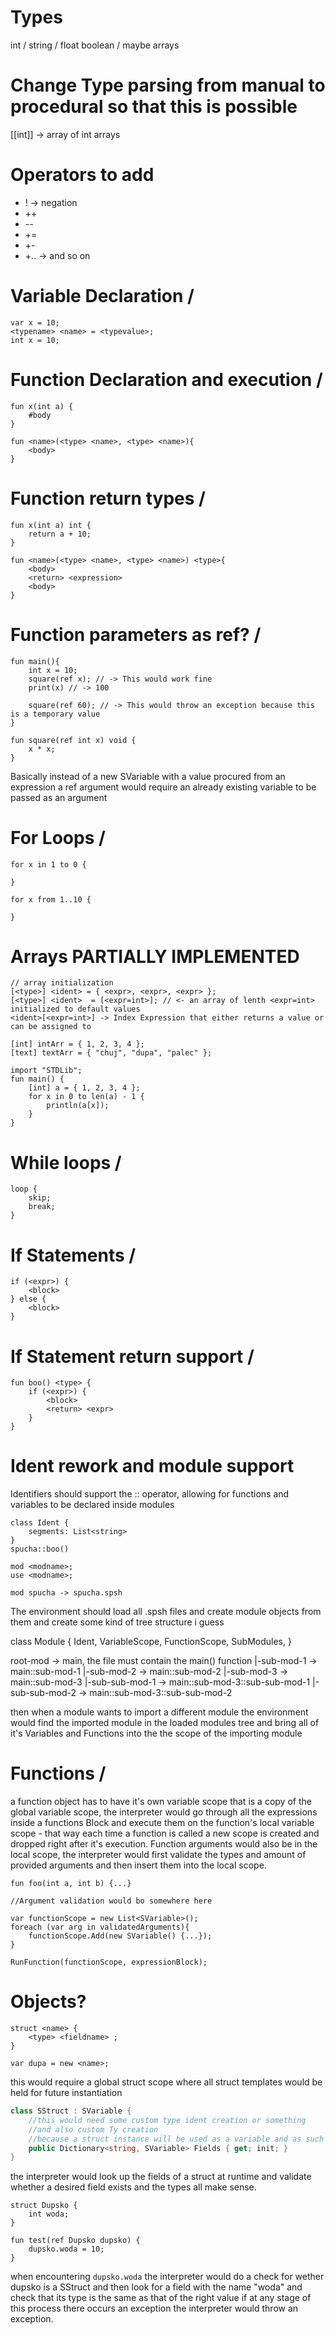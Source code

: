 ﻿# Types
int \/
string \/
float 
boolean \/
maybe arrays

# Change Type parsing from manual to procedural so that this is possible
[[int]] -> array of int arrays

# Operators to add
* ! -> negation
* ++
* --
* +=
* +-
* +.. -> and so on


# Variable Declaration \/
```
var x = 10;
<typename> <name> = <typevalue>;
int x = 10;
```
# Function Declaration and execution \/
```
fun x(int a) {
	#body
}

fun <name>(<type> <name>, <type> <name>){
	<body>
}

```
# Function return types  \/
```
fun x(int a) int {
	return a + 10;
}

fun <name>(<type> <name>, <type> <name>) <type>{
	<body>
	<return> <expression>
	<body>
}
```
# Function parameters as ref? \/
```
fun main(){
	int x = 10;
	square(ref x); // -> This would work fine
	print(x) // -> 100

	square(ref 60); // -> This would throw an exception because this is a temporary value 
}

fun square(ref int x) void {
	x * x;
}

```
Basically instead of a new SVariable with a value procured from an expression
a ref argument would require an already existing variable to be passed as an argument


# For Loops \/
```
for x in 1 to 0 {

}

for x from 1..10 {

}
```

# Arrays PARTIALLY IMPLEMENTED

```
// array initialization
[<type>] <ident> = { <expr>, <expr>, <expr> };
[<type>] <ident>  = [<expr=int>]; // <- an array of lenth <expr=int> initialized to default values
<ident>[<expr=int>] -> Index Expression that either returns a value or can be assigned to

[int] intArr = { 1, 2, 3, 4 };
[text] textArr = { "chuj", "dupa", "palec" };

import "STDLib";
fun main() {
	[int] a = { 1, 2, 3, 4 };
	for x in 0 to len(a) - 1 {
		println(a[x]);
	}
}

```

# While loops \/
```
loop {
	skip;
	break;
}
```
# If Statements \/
```
if (<expr>) {
	<block>
} else {
	<block>
}
```
# If Statement return support \/
```
fun boo() <type> {
	if (<expr>) {
		<block>
		<return> <expr>
	}
}
```
# Ident rework and module support 

Identifiers should support the :: operator, allowing for functions and variables to be declared
inside modules
```
class Ident {
	segments: List<string>
}
spucha::boo()

```


```
mod <modname>;
use <modname>;

mod spucha -> spucha.spsh
```

The environment should load all .spsh files and create module objects from them
and create some kind of tree structure i guess

class Module {
	Ident,
	VariableScope,
	FunctionScope,
	SubModules,
}

root-mod -> main, the file must contain the main() function
	  |-sub-mod-1 -> main::sub-mod-1
	  |-sub-mod-2 -> main::sub-mod-2
	  |-sub-mod-3 -> main::sub-mod-3
	         |-sub-sub-mod-1 -> main::sub-mod-3::sub-sub-mod-1
			 |-sub-sub-mod-2 -> main::sub-mod-3::sub-sub-mod-2


then when a module wants to import a different module the environment would find the imported module
in the loaded modules tree and bring all of it's Variables and Functions into the the scope of the importing
module


# Functions \/
a function object has to have it's own variable scope that is a copy of the global variable scope,
the interpreter would go through all the expressions inside a functions Block and execute them on the 
function's local variable scope - that way each time a function is called a new scope is created 
and dropped right after it's execution. Function arguments would also be in the local scope, 
the interpreter would first validate the types and amount of provided arguments and then insert them 
into the local scope.
```
fun foo(int a, int b) {...}

//Argument validation would bo somewhere here

var functionScope = new List<SVariable>();
foreach (var arg in validatedArguments){
	functionScope.Add(new SVariable() {...});
}

RunFunction(functionScope, expressionBlock);

```


# Objects?

```
struct <name> {
	<type> <fieldname> ;
}

var dupa = new <name>;
```

this would require a global struct scope where all struct templates would be held for future instantiation

```csharp
class SStruct : SVariable {
	//this would need some custom type ident creation or something
	//and also custom Ty creation 
	//because a struct instance will be used as a variable and as such has to inherit SVariable 
	public Dictionary<string, SVariable> Fields { get; init; }
}
```

the interpreter would look up the fields of a struct at runtime and validate whether a desired field
exists and the types all make sense.

```
struct Dupsko {
	int woda;
}

fun test(ref Dupsko dupsko) {
	dupsko.woda = 10;
}
```
when encountering `dupsko.woda` the interpreter would do a check for wether dupsko is a SStruct and
then look for a field with the name "woda" and check that its type is the same as that of the right value
if at any stage of this process there occurs an exception the interpreter would throw an exception.
